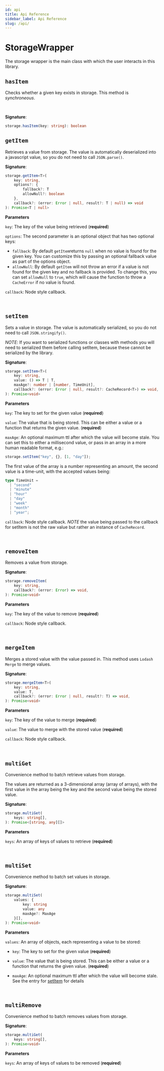 ```yaml
---
id: api
title: Api Reference
sidebar_label: Api Reference
slug: /api/
---
```


# StorageWrapper

The storage wrapper is the main class with which the user interacts in this library.

## `hasItem`

Checks whether a given key exists in storage. This method is _synchroneous_.

<br />

**Signature**:

```ts
storage.hasItem(key: string): boolean
```

## `getItem`

Retrieves a value from storage. The value is automatically deserialized into a javascript value, so you do not need to call `JSON.parse()`.

**Signature**:

```ts
storage.getItem<T>(
    key: string,
    options?: {
        fallback?: T
        allowNull?: boolean
    },
    callback?: (error: Error | null, result?: T | null) => void
): Promise<T | null>
```

**Parameters**

`key`: The key of the value being retrieved (**required**)

`options`: The second parameter is an optional object that has two optional keys:

- `fallback`: By default `getItem`returns `null` when no value is found for the given key. You can customize this by passing an optional fallback value as part of the options object.
- `allowNull`: By default `getItem` will not throw an error if a value is not found for the given key and no fallback is provided. To change this, you can set `allowNull` to `true`, which will cause the function to throw a `CacheError` if no value is found.

`callback`: Node style callback.

<br />

## `setItem`

Sets a value in storage. The value is automatically serialized, so you do not need to call `JSON.stringify()`.

_NOTE_: If you want to serialized functions or classes with methods you will need to serialized them before calling setItem, because these cannot be serialized by the library.

**Signature**:

```ts
storage.setItem<T>(
    key: string,
    value: () => T | T,
    maxAge?: number | [number, TimeUnit],
    callback?: (error: Error | null, result?: CacheRecord<T>) => void,
): Promise<void>
```

**Parameters**

`key`: The key to set for the given value (**required**)

`value`: The value that is being stored. This can be either a value or a function that returns the given value. (**required**)

`maxAge`: An optional maximum ttl after which the value will become stale. You can set this to either a millisecond value, or pass in an array in a more human readable format, e.g.:

```ts
storage.setItem("key", {}, [1, "day"]);
```

The first value of the array is a number representing an amount, the second value is a time-unit, with the accepted values being:

```ts
type TimeUnit =
  | "second"
  | "minute"
  | "hour"
  | "day"
  | "week"
  | "month"
  | "year";
```

`callback`: Node style callback. _NOTE_ the value being passed to the callback for setItem is not the raw value but rather an instance of `CacheRecord`.

<br />

## `removeItem`

Removes a value from storage.

**Signature**:

```ts
storage.removeItem(
    key: string,
    callback?: (error: Error) => void,
): Promise<void>
```

**Parameters**

`key`: The key of the value to remove (**required**)

`callback`: Node style callback.

<br />

## `mergeItem`

Merges a stored value with the value passed in. This method uses `Lodash Merge` to merge values.

**Signature**:

```ts
storage.mergeItem<T>(
    key: string,
    value: T,
    callback?: (error: Error | null, result?: T) => void,
): Promise<void>
```

**Parameters**

`key`: The key of the value to merge (**required**)

`value`: The value to merge with the stored value (**required**)

`callback`: Node style callback.

<br />

## `multiGet`

Convenience method to batch retrieve values from storage.

The values are returned as a 3-dimensional array (array of arrays), with the first value in the array being the key and the second value being the stored value.

**Signature**:

```ts
storage.multiGet(
    keys: string[],
): Promise<[string, any][]>
```

**Parameters**

`keys`: An array of keys of values to retrieve (**required**)

<br />

## `multiSet`

Convenience method to batch set values in storage.

**Signature**:

```ts
storage.multiSet(
    values: {
        key: string
        value: any
        maxAge?: MaxAge
    }[],
): Promise<void>
```

**Parameters**

`values`: An array of objects, each representing a value to be stored:

- `key`: The key to set for the given value (**required**)

- `value`: The value that is being stored. This can be either a value or a function that returns the given value. (**required**)

- `maxAge`: An optional maximum ttl after which the value will become stale. See the entry for [setItem](#/setItem) for details

<br />

## `multiRemove`

Convenience method to batch removes values from storage.

**Signature**:

```ts
storage.multiGet(
    keys: string[],
): Promise<void>
```

**Parameters**

`keys`: An array of keys of values to be removed (**required**)

<br />
